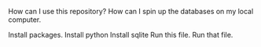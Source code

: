 How can I use this repository?
How can I spin up the databases on my local computer.

Install packages. 
Install python
Install sqlite
Run this file.
Run that file.
